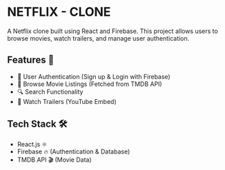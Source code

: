 # NETFLIX - CLONE
A Netflix clone built using React and Firebase. This project allows users to browse movies, watch trailers, and manage user authentication.
## Features 🚀
- 🔐 User Authentication (Sign up & Login with Firebase)
- 🎥 Browse Movie Listings (Fetched from TMDB API)
- 🔍 Search Functionality
- 🍿 Watch Trailers (YouTube Embed)
## Tech Stack 🛠
- React.js ⚛️
- Firebase 🔥 (Authentication & Database)
- TMDB API 🎬 (Movie Data)
